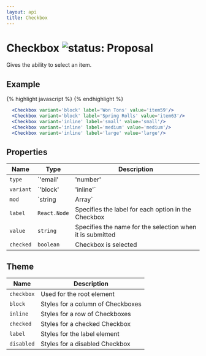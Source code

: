 ```yaml
---
layout: api
title: Checkbox
---
```

# Checkbox ![status: Proposal](https://img.shields.io/badge/status-prototype-orange.svg)

Gives the ability to select an item.

## Example

{% highlight javascript %}
  <Checkbox variant='block' label='Won Tons' value='item59'/>
  <Checkbox variant='block' label='Spring Rolls' value='item63'/>
  <Checkbox variant='inline' label='small' value='small'/>
  <Checkbox variant='inline' label='medium' value='medium'/>
  <Checkbox variant='inline' label='large' value='large'/>
{% endhighlight %}

  ```jsx
    <Checkbox variant='block' label='Won Tons' value='item59'/>
    <Checkbox variant='block' label='Spring Rolls' value='item63'/>
    <Checkbox variant='inline' label='small' value='small'/>
    <Checkbox variant='inline' label='medium' value='medium'/>
    <Checkbox variant='inline' label='large' value='large'/>
  ```

## Properties

| Name | Type | Description |
| --- | --- | --- |
| `type` | `'email'|'number'|'password'|'tel'|'text'|'url'` | Specifies the `type` attribute of the `<input>` element
| `variant` | `'block'|'inline'` | Specifies the direction of the list: stacked or in a line
| `mod` | `string|Array<string>` | Apply custom mods from the theme on the Checkbox
| `label` | `React.Node` | Specifies the label for each option in the Checkbox
| `value` | `string` | Specifies the name for the selection when it is submitted
| `checked` | `boolean` | Checkbox is selected

## Theme

| Name | Description |
| ---  | ----------- |
| `checkbox` | Used for the root element |
| `block` | Styles for a column of Checkboxes|
| `inline` | Styles for a row of Checkboxes |
| `checked` | Styles for a checked Checkbox |
| `label` | Styles for the label element |
| `disabled` | Styles for a disabled Checkbox |
